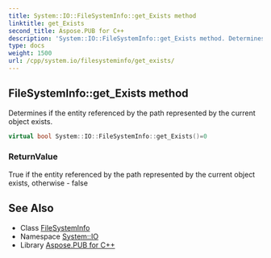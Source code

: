 ```yaml
---
title: System::IO::FileSystemInfo::get_Exists method
linktitle: get_Exists
second_title: Aspose.PUB for C++
description: 'System::IO::FileSystemInfo::get_Exists method. Determines if the entity referenced by the path represented by the current object exists in C++.'
type: docs
weight: 1500
url: /cpp/system.io/filesysteminfo/get_exists/
---
```

## FileSystemInfo::get_Exists method


Determines if the entity referenced by the path represented by the current object exists.

```cpp
virtual bool System::IO::FileSystemInfo::get_Exists()=0
```


### ReturnValue

True if the entity referenced by the path represented by the current object exists, otherwise - false

## See Also

* Class [FileSystemInfo](../)
* Namespace [System::IO](../../)
* Library [Aspose.PUB for C++](../../../)
